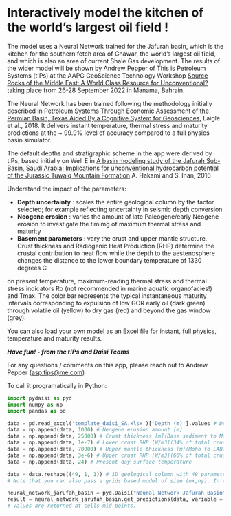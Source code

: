 # Interactively model the kitchen of the world’s largest oil field !

The model uses a Neural Network trained for the Jafurah basin, which is the kitchen for the southern fetch area of Ghawar, the world’s largest oil field, and which is also an area of current Shale Gas development. The results of the wider model will be shown by Andrew Pepper of This is Petroleum Systems (t!Ps) at the AAPG GeoScience Technology Workshop [Source Rocks of the Middle East: A World Class Resource for Unconventional?](https://www.aapg.org/global/middleeast/events/virtual/articleid/55566/source-rocks-of-the-middle-east) taking place from 26-28 September 2022 in Manama, Bahrain.

The Neural Network has been trained following the methodology initially described in
[Petroleum Systems Through Economic Assessment of the Permian Basin, Texas Aided By a Cognitive System for Geosciences](https://www.searchanddiscovery.com/abstracts/html/2018/ice2018/abstracts/3005524.html), Laigle et al., 2018. It delivers instant temperature, thermal stress and maturity predictions at the ~ 99.9% level of accuracy compared to a full physics basin simulator.

The default depths and stratigraphic scheme in the app were derived by t!Ps, based initially on Well E in
[A basin modeling study of the Jafurah Sub-Basin, Saudi Arabia: Implications for unconventional hydrocarbon potential of the Jurassic Tuwaiq Mountain Formation](https://www.sciencedirect.com/science/article/abs/pii/S0166516216303032?via%3Dihub)
A. Hakami and S. Inan, 2016

Understand the impact of the parameters:

* **Depth uncertainty** : scales the entire geological column by the factor selected; for example reflecting uncertainty in seismic depth conversion
* **Neogene erosion** : varies the amount of late Paleogene/early Neogene erosion to investigate the timimg of maximum thermal stress and maturity 
* **Basement parameters** : vary the crust and upper mantle structure. Crust thickness and Radiogenic Heat Production (RHP) determine the crustal contribution to heat flow while the depth to the aestenosphere changes the distance to the lower boundary temperature of 1330 degrees C

on present temperature, maximum-reading thermal stress and thermal stress indicators Ro (not recommended in marine aquatic organofacies!) and Tmax. The color bar represents the typical instantaneous maturity intervals corresponding to expulsion of low GOR early oil (dark green) through volatile oil (yellow) to dry gas (red) and beyond the gas window (grey).

You can also load your own model as an Excel file for instant, full physics, temperature and maturity results.

***Have fun! - from the t!Ps and Daisi Teams***

For any questions / comments on this app, please reach out to Andrew Pepper (asp.tips@me.com)

To call it programatically in Python:

```python
import pydaisi as pyd
import numpy as np
import pandas as pd

data = pd.read_excel('template_daisi_SA.xlsx')['Depth (m)'].values # Depths of the 43 key surfaces
data = np.append(data, 1000) # Neogene erosion amount [m]
data = np.append(data, 25000) # Crust thickness [m](Base sediment to Moho)
data = np.append(data, 1e-7) # Lower crust RHP [W/m3](34% of total crust thickness)
data = np.append(data, 70000) # Upper mantle thickness [m](Moho to LAB)
data = np.append(data, 3e-6) # Upper crust RHP [W/m3](66% of total crust thickness)
data = np.append(data, 24) # Present day surface temperature

data = data.reshape((49, 1, 1)) # 1D geological column with 49 parameters. 
# Note that you can also pass a grids based model of size (nx,ny). In that case, data.shape should be (49, ny, nx)

neural_network_jarufah_basin = pyd.Daisi("Neural Network Jafurah Basin")
result = neural_network_jarufah_basin.get_predictions(data, variable = 'temperature').value # variable = 'temperature' or 'maturity'. 
# Values are returned at cells mid points.
```
